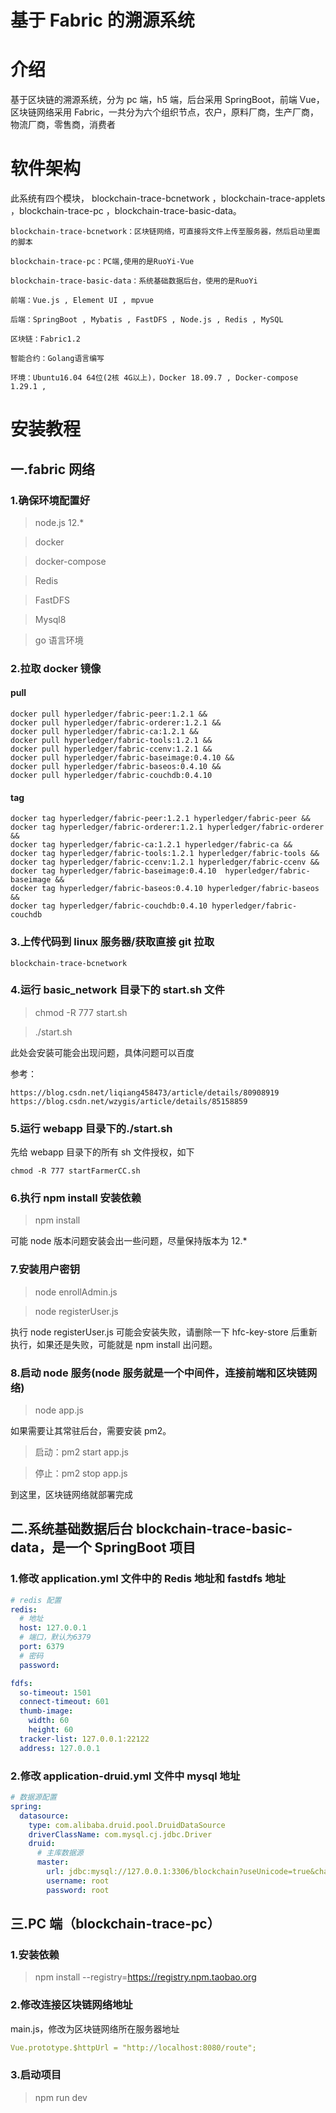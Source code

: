 # 基于 Fabric 的溯源系统

# 介绍

基于区块链的溯源系统，分为 pc 端，h5 端，后台采用 SpringBoot，前端 Vue，
区块链网络采用 Fabric，一共分为六个组织节点，农户，原料厂商，生产厂商，物流厂商，零售商，消费者

# 软件架构

此系统有四个模块， blockchain-trace-bcnetwork ，blockchain-trace-applets ，blockchain-trace-pc ，blockchain-trace-basic-data。

    blockchain-trace-bcnetwork：区块链网络，可直接将文件上传至服务器，然后启动里面的脚本

    blockchain-trace-pc：PC端,使用的是RuoYi-Vue

    blockchain-trace-basic-data：系统基础数据后台，使用的是RuoYi

    前端：Vue.js , Element UI , mpvue

    后端：SpringBoot , Mybatis , FastDFS , Node.js , Redis , MySQL

    区块链：Fabric1.2

    智能合约：Golang语言编写

    环境：Ubuntu16.04 64位(2核 4G以上)，Docker 18.09.7 , Docker-compose 1.29.1 ,

# 安装教程

## 一.fabric 网络

### 1.确保环境配置好

> node.js 12.\*

> docker

> docker-compose

> Redis

> FastDFS

> Mysql8

> go 语言环境

### 2.拉取 docker 镜像

#### pull

```
docker pull hyperledger/fabric-peer:1.2.1 &&
docker pull hyperledger/fabric-orderer:1.2.1 &&
docker pull hyperledger/fabric-ca:1.2.1 &&
docker pull hyperledger/fabric-tools:1.2.1 &&
docker pull hyperledger/fabric-ccenv:1.2.1 &&
docker pull hyperledger/fabric-baseimage:0.4.10 &&
docker pull hyperledger/fabric-baseos:0.4.10 &&
docker pull hyperledger/fabric-couchdb:0.4.10
```

#### tag

```
docker tag hyperledger/fabric-peer:1.2.1 hyperledger/fabric-peer &&
docker tag hyperledger/fabric-orderer:1.2.1 hyperledger/fabric-orderer &&
docker tag hyperledger/fabric-ca:1.2.1 hyperledger/fabric-ca &&
docker tag hyperledger/fabric-tools:1.2.1 hyperledger/fabric-tools &&
docker tag hyperledger/fabric-ccenv:1.2.1 hyperledger/fabric-ccenv &&
docker tag hyperledger/fabric-baseimage:0.4.10  hyperledger/fabric-baseimage &&
docker tag hyperledger/fabric-baseos:0.4.10 hyperledger/fabric-baseos &&
docker tag hyperledger/fabric-couchdb:0.4.10 hyperledger/fabric-couchdb
```

### 3.上传代码到 linux 服务器/获取直接 git 拉取

`blockchain-trace-bcnetwork`

### 4.运行 basic_network 目录下的 start.sh 文件

> chmod -R 777 start.sh

> ./start.sh

此处会安装可能会出现问题，具体问题可以百度

参考：

```
https://blog.csdn.net/liqiang458473/article/details/80908919
https://blog.csdn.net/wzygis/article/details/85158859
```

### 5.运行 webapp 目录下的./start.sh

先给 webapp 目录下的所有 sh 文件授权，如下

```
chmod -R 777 startFarmerCC.sh
```

### 6.执行 npm install 安装依赖

> npm install

可能 node 版本问题安装会出一些问题，尽量保持版本为 12.\*

### 7.安装用户密钥

> node enrollAdmin.js

> node registerUser.js

执行 node registerUser.js 可能会安装失败，请删除一下 hfc-key-store 后重新执行，如果还是失败，可能就是 npm install 出问题。

### 8.启动 node 服务(node 服务就是一个中间件，连接前端和区块链网络)

> node app.js

如果需要让其常驻后台，需要安装 pm2。

> 启动：pm2 start app.js

> 停止：pm2 stop app.js

到这里，区块链网络就部署完成

## 二.系统基础数据后台 blockchain-trace-basic-data，是一个 SpringBoot 项目

### 1.修改 application.yml 文件中的 Redis 地址和 fastdfs 地址

```yaml
# redis 配置
redis:
  # 地址
  host: 127.0.0.1
  # 端口，默认为6379
  port: 6379
  # 密码
  password:

fdfs:
  so-timeout: 1501
  connect-timeout: 601
  thumb-image:
    width: 60
    height: 60
  tracker-list: 127.0.0.1:22122
  address: 127.0.0.1
```

### 2.修改 application-druid.yml 文件中 mysql 地址

```yaml
# 数据源配置
spring:
  datasource:
    type: com.alibaba.druid.pool.DruidDataSource
    driverClassName: com.mysql.cj.jdbc.Driver
    druid:
      # 主库数据源
      master:
        url: jdbc:mysql://127.0.0.1:3306/blockchain?useUnicode=true&characterEncoding=utf8&zeroDateTimeBehavior=convertToNull&useSSL=true&serverTimezone=GMT%2B8
        username: root
        password: root
```

## 三.PC 端（blockchain-trace-pc）

### 1.安装依赖

> npm install --registry=https://registry.npm.taobao.org

### 2.修改连接区块链网络地址

main.js，修改为区块链网络所在服务器地址

```yaml
Vue.prototype.$httpUrl = "http://localhost:8080/route";
```

### 3.启动项目

> npm run dev
